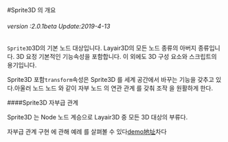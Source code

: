 #Sprite3D 의 개요

###### *version :2.0.1beta   Update:2019-4-13*

`Sprite3D`3D의 기본 노드 대상입니다. Layair3D의 모든 노드 종류의 아버지 종류입니다. 3D 요정 기본적인 기능속성을 포함합니다. 이 외에도 3D 구성 요소와 스크립트의 용기입니다.

Sprite3D 포함`transform`속성은 Sprite3D 를 세계 공간에서 바꾸는 기능을 갖추고 있다.아울러 노드 노드 와 같이 자부 노드 의 연관 관계 를 갖춰 조작 을 원활하게 한다.

####Sprite3D 자부급 관계

Sprite3D 는 Node 노드 계승으로 Layair3D 중 모든 3D 대상의 부류다.

자부급 관계 구현 에 관해 예례 를 살펴볼 수 있다[demo地址](https://layaair.ldc.layabox.com/demo2/?language=ch&category=3d&group=Sprite3D&name=Sprite3DParent)차다


